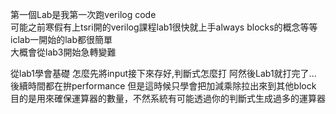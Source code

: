 第一個Lab是我第一次跑verilog code  
可能之前寒假有上tsri開的verilog課程lab1很快就上手always blocks的概念等等  
iclab一開始的lab都很簡單  
大概會從lab3開始急轉變難  

從lab1學會基礎
怎麼先將input接下來存好,判斷式怎麼打
阿然後Lab1就打完了...
後續時間都在拚performance
但是這時候只學會把加減乘除拉出來到其他block
目的是用來確保運算器的數量，不然系統有可能透過你的判斷式生成過多的運算器
